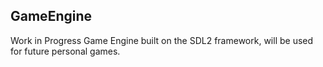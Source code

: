 ## GameEngine
Work in Progress Game Engine built on the SDL2 framework, will be used for future personal games.
